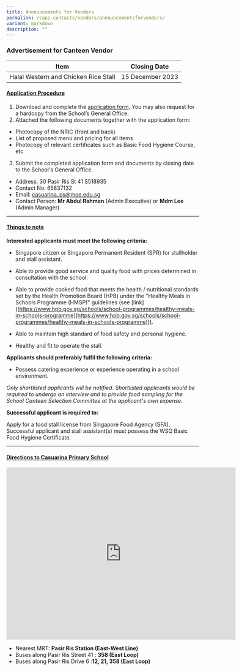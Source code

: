 ```yaml
---
title: Announcements for Vendors
permalink: /caps-contacts/vendors/announcementsforvendors/
variant: markdown
description: ""
---
```

### **Advertisement for Canteen Vendor**

| Item| Closing Date|
| -------- | -------- | 
|Halal Western and Chicken Rice Stall | 15 December 2023|

 #### <u>Application Procedure</u>

1. Download and complete the [application form](https://drive.google.com/file/d/1QprK1xAHjnbwRZXDvW9MM5S0qT4LmUIS/view?usp=sharing). You may also request for a hardcopy from the School’s General Office.
2. Attached the following documents together with the application form:
* Photocopy of the NRIC (front and back)
* List of proposed menu and pricing for all items
* Photocopy of relevant certificates such as Basic Food Hygiene Course, etc
3.  Submit the completed application form and documents by closing date to the School's General Office.
* Address: 30 Pasir Ris St 41 S518935
* Contact No: 65837132
* Email: casuarina_ps@moe.edu.sg
* Contact Person: **Mr Abdul Rahman** (Admin Executive) or **Mdm Lee** (Admin Manager)

---
 #### <u>Things to note</u>
****Interested applicants must meet the following criteria:****

* Singapore citizen or Singapore Permanent Resident (SPR) for stallholder and stall assistant.

* Able to provide good service and quality food with prices determined in consultation with the school.

* Able to provide cooked food that meets the health / nutritional standards set by the Health Promotion Board (HPB) under the "Healthy Meals in Schools Programme (HMSP)" guidelines (see \[link\]([https://www.hpb.gov.sg/schools/school-programmes/healthy-meals-in-schools-programme](https://www.hpb.gov.sg/schools/school-programmes/healthy-meals-in-schools-programme))).

* Able to maintain high standard of food safety and personal hygiene.

* Healthy and fit to operate the stall.

****Applicants should preferably fulfil the following criteria:****

* Possess catering experience or experience operating in a school environment.

*Only shortlisted applicants will be notified. Shortlisted applicants would be required to undergo an interview and to provide food sampling for the School Canteen Selection Committee at the applicant's own expense.*<br>

****Successful applicant is required to:****

Apply for a food stall license from Singapore Food Agency (SFA).<br>
Successful applicant and stall assistant(s) must possess the WSQ Basic Food Hygiene Certificate. 

---

 #### <u>Directions to Casuarina Primary School</u>
<iframe loading="lazy" allowfullscreen="" style="border:0;" height="450" width="600" src="https://www.google.com/maps/embed?pb=!1m18!1m12!1m3!1d3988.6736453967615!2d103.95483181443134!3d1.3725005989989938!2m3!1f0!2f0!3f0!3m2!1i1024!2i768!4f13.1!3m3!1m2!1s0x31da3db2780b2b57%3A0xb8ff88368d9b539!2sCasuarina%20Primary%20School!5e0!3m2!1sen!2ssg!4v1673856843225!5m2!1sen!2ssg"></iframe>


* Nearest MRT: **Pasir Ris Station (East-West Line)**<br>
* Buses along Pasir Ris Street 41 : **358 (East Loop)**<br>
* Buses along Pasir Ris Drive 6 :**12, 21, 358 (East Loop)**<br>